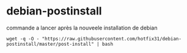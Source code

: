 # debian-postinstall

commande a lancer après la nouveele installation de debian

    wget -q -O - "https://raw.githubusercontent.com/hotfix31/debian-postinstall/master/post-install" | bash
